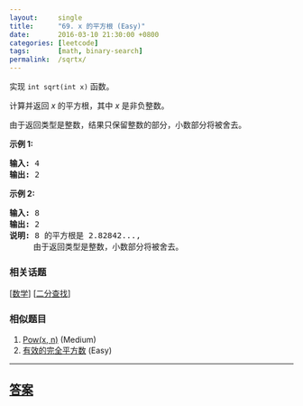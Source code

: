 ```yaml
---
layout:     single
title:      "69. x 的平方根 (Easy)"
date:       2016-03-10 21:30:00 +0800
categories: [leetcode]
tags:       [math, binary-search]
permalink:  /sqrtx/
---
```


<p>实现&nbsp;<code>int sqrt(int x)</code>&nbsp;函数。</p>

<p>计算并返回&nbsp;<em>x</em>&nbsp;的平方根，其中&nbsp;<em>x </em>是非负整数。</p>

<p>由于返回类型是整数，结果只保留整数的部分，小数部分将被舍去。</p>

<p><strong>示例 1:</strong></p>

<pre><strong>输入:</strong> 4
<strong>输出:</strong> 2
</pre>

<p><strong>示例 2:</strong></p>

<pre><strong>输入:</strong> 8
<strong>输出:</strong> 2
<strong>说明:</strong> 8 的平方根是 2.82842..., 
&nbsp;    由于返回类型是整数，小数部分将被舍去。
</pre>

### 相关话题
  [[数学](https://github.com/openset/leetcode/tree/master/tag/math/README.md)]
  [[二分查找](https://github.com/openset/leetcode/tree/master/tag/binary-search/README.md)]

### 相似题目
  1. [Pow(x, n)](/powx-n) (Medium)
  1. [有效的完全平方数](/valid-perfect-square) (Easy)

---

## [答案](https://github.com/openset/leetcode/tree/master/problems/sqrtx)
